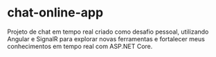 # chat-online-app
Projeto de chat em tempo real criado como desafio pessoal, utilizando Angular e SignalR para explorar novas ferramentas e fortalecer meus conhecimentos em tempo real com ASP.NET Core.
